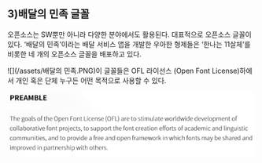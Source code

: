 ## **3\)배달의 민족 글꼴**

오픈소스는 SW뿐만 아니라 다양한 분야에서도 활용된다. 대표적으로 오픈소스 글꼴이 있다. ‘배달의 민족’이라는 배달 서비스 앱을 개발한 우아한 형제들은 ‘한나는 11살체’를 비롯한 네 개의 오픈소스 글꼴을 배포하고 있다.

![](/assets/배달의 민족.PNG)이 글꼴들은 OFL 라이선스 \(Open Font License\)하에서 개인 혹은 단체 누구든 어떤 목적으로 사용할 수 있다.

![](/assets/OpenFont.PNG)


